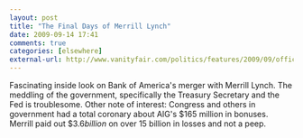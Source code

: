 ```yaml
---
layout: post  
title: "The Final Days of Merrill Lynch"  
date: 2009-09-14 17:41  
comments: true  
categories: [elsewhere]
external-url: http://www.vanityfair.com/politics/features/2009/09/office-39-200909?printable=true&amp;currentPage=all  
---
```


Fascinating inside look on Bank of America's merger with Merrill Lynch.  The meddling of the government, specifically the Treasury Secretary and the Fed is troublesome. Other note of interest: Congress and others in government had a total coronary about AIG's $165 million in bonuses. Merrill paid out $3.6<em>billion</em> on over 15 billion in losses and not a peep.

